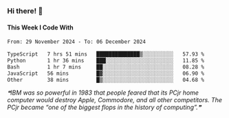 ### Hi there! 👋

#### This Week I Code With
<!--START_SECTION:waka-->

```txt
From: 29 November 2024 - To: 06 December 2024

TypeScript   7 hrs 51 mins   ██████████████▒░░░░░░░░░░   57.93 %
Python       1 hr 36 mins    ███░░░░░░░░░░░░░░░░░░░░░░   11.85 %
Bash         1 hr 7 mins     ██░░░░░░░░░░░░░░░░░░░░░░░   08.28 %
JavaScript   56 mins         █▓░░░░░░░░░░░░░░░░░░░░░░░   06.90 %
Other        38 mins         █▒░░░░░░░░░░░░░░░░░░░░░░░   04.68 %
```

<!--END_SECTION:waka-->

<!--STARTS_HERE_QUOTE_README-->
<i>❝IBM was so powerful in 1983 that people feared that its PCjr home computer would destroy Apple, Commodore, and all other competitors. The PCjr became “one of the biggest flops in the history of computing”.❞</i>
<!--ENDS_HERE_QUOTE_README-->
